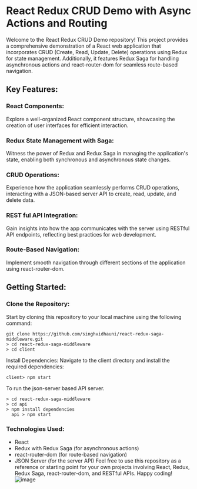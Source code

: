 
# React Redux CRUD Demo with Async Actions and Routing

Welcome to the React Redux CRUD Demo repository! This project provides a comprehensive demonstration of a React web application that incorporates CRUD (Create, Read, Update, Delete) operations using Redux for state management. Additionally, it features Redux Saga for handling asynchronous actions and react-router-dom for seamless route-based navigation.

## Key Features:

### React Components: 
Explore a well-organized React component structure, showcasing the creation of user interfaces for efficient interaction.

### Redux State Management with Saga:

Witness the power of Redux and Redux Saga in managing the application's state, enabling both synchronous and asynchronous state changes.

### CRUD Operations:

Experience how the application seamlessly performs CRUD operations, interacting with a JSON-based server API to create, read, update, and delete data.

### REST ful API Integration:

Gain insights into how the app communicates with the server using RESTful API endpoints, reflecting best practices for web development.

### Route-Based Navigation:

Implement smooth navigation through different sections of the application using react-router-dom.

## Getting Started:

### Clone the Repository:

Start by cloning this repository to your local machine using the following command:

```
git clone https://github.com/singhvidhauni/react-redux-saga-middleware.git
> cd react-redux-saga-middleware
> cd client
```
Install Dependencies: Navigate to the client directory and install the required dependencies:

```
client> npm start
```

To run the json-server based API server. 
```
> cd react-redux-saga-middleware
> cd api
> npm install dependencies
  api > npm start
```
### Technologies Used:

- React
- Redux with Redux Saga (for asynchronous actions)
- react-router-dom (for route-based navigation)
- JSON Server (for the server API)
  Feel free to use this repository as a reference or starting point for your own projects involving React, Redux, Redux Saga, react-router-dom, and RESTful APIs. Happy coding!
![image](https://github.com/singhvidhauni/react-redux-saga-middleware/assets/4363033/e4ac330a-0cfc-49db-b79e-1758a1f452fa)

